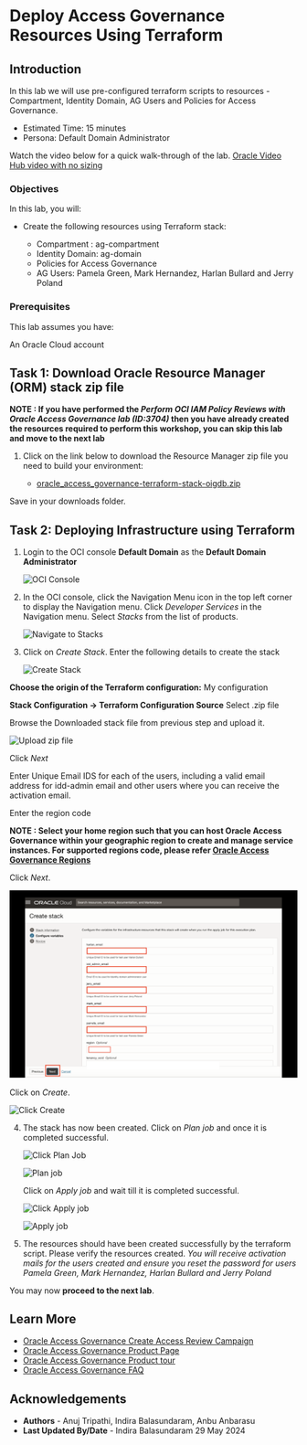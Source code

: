 # Deploy Access Governance Resources Using Terraform

## Introduction

In this lab we will use pre-configured terraform scripts to resources - Compartment, Identity Domain, AG Users and Policies for Access Governance. 

* Estimated Time: 15 minutes
* Persona: Default Domain Administrator

Watch the video below for a quick walk-through of the lab.
[Oracle Video Hub video with no sizing](videohub:1_pbemrp27)


### Objectives

In this lab, you will: 

* Create the following resources using Terraform stack:

  - Compartment : ag-compartment
  - Identity Domain: ag-domain 
  - Policies for Access Governance 
  - AG Users: Pamela Green, Mark Hernandez, Harlan Bullard and Jerry Poland

### Prerequisites

  This lab assumes you have:
  
  An Oracle Cloud account

## Task 1: Download Oracle Resource Manager (ORM) stack zip file

 **NOTE : If you have performed the *Perform OCI IAM Policy Reviews with Oracle Access Governance lab (ID:3704)* then you have already created the resources required to perform this workshop, you can skip this lab and move to the next lab** 

1. Click on the link below to download the Resource Manager zip file you need to build your environment:
    
   - [oracle_access_governance-terraform-stack-oigdb.zip](https://objectstorage.us-ashburn-1.oraclecloud.com/p/neoMqFrozbHJSSE1yVNPlhU_yZwoibIYic_3pGxDfyjVFdT8D6VMv6RsfNhwuLg-/n/id3kvohtwgjy/b/FileStore/o/ag-terra-oigdb.zip)


  Save in your downloads folder.

## Task 2: Deploying Infrastructure using Terraform


1. Login to the OCI console **Default Domain** as the **Default Domain Administrator**

    ![OCI Console](images/oci-console.png)

2. In the OCI console, click the Navigation Menu icon in the top left corner to display the Navigation menu. Click *Developer Services* in the Navigation menu. Select *Stacks* from the list of products.

     ![Navigate to Stacks](images/navigate-to-stacks.png)

3. Click on *Create Stack*. Enter the following details to create the stack

    ![Create Stack](images/create-stack.png)


  **Choose the origin of the Terraform configuration:** My configuration

  **Stack Configuration -> Terraform Configuration Source** Select .zip file

  Browse the Downloaded stack file from previous step and upload it. 

  ![Upload zip file](images/upload-zip.png)

  Click *Next*

  Enter Unique Email IDS for each of the users, including a valid email address for idd-admin email and other users where you can receive the activation email. 

  Enter the region code
  
  **NOTE : Select your home region such that you can host Oracle Access Governance within your geographic region to create and manage service instances. For supported regions code, please refer [Oracle Access Governance Regions ](https://docs.oracle.com/en/cloud/paas/access-governance/cagsi/#GUID-9D3A580D-767A-4C39-8A61-8A14CD045270)** 
  
  Click *Next*.

   ![Enter Email IDs](images/email-id-region.png)

  Click on *Create*.

  ![Click Create](images/click-create.png)

4. The stack has now been created. Click on *Plan job* and once it is completed successful.

    ![Click Plan Job](images/click-plan.png)

    ![Plan job](images/plan-job.png)
    
    
     Click on *Apply job* and wait till it is completed successful.

    ![Click Apply job](images/click-apply.png)

    ![Apply job](images/apply-job.png)



5. The resources should have been created successfully by the terraform script. Please verify the resources created. *You will receive activation mails for the users created and ensure you reset the password for users Pamela Green, Mark Hernandez, Harlan Bullard and Jerry Poland*



  You may now **proceed to the next lab**. 

## Learn More

* [Oracle Access Governance Create Access Review Campaign](https://docs.oracle.com/en/cloud/paas/access-governance/pdapg/index.html)
* [Oracle Access Governance Product Page](https://www.oracle.com/security/cloud-security/access-governance/)
* [Oracle Access Governance Product tour](https://www.oracle.com/webfolder/s/quicktours/paas/pt-sec-access-governance/index.html)
* [Oracle Access Governance FAQ](https://www.oracle.com/security/cloud-security/access-governance/faq/)

## Acknowledgements
* **Authors** - Anuj Tripathi, Indira Balasundaram, Anbu Anbarasu 
* **Last Updated By/Date** - Indira Balasundaram 29 May 2024
